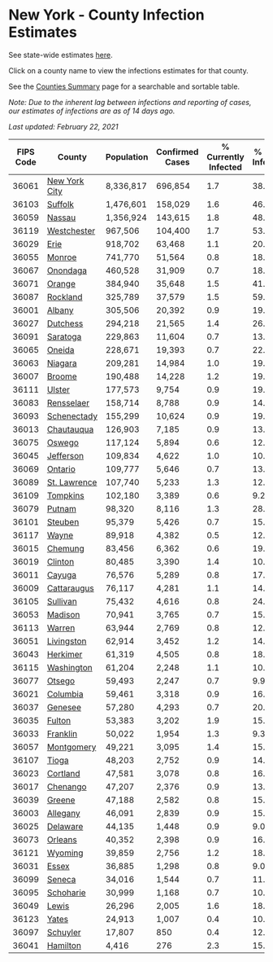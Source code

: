 # New York - County Infection Estimates

See state-wide estimates [here](/infections/us-ny).

Click on a county name to view the infections estimates for that county.

See the [Counties Summary](/infections/summary-counties) page for a searchable and sortable table.

*Note: Due to the inherent lag between infections and reporting of cases, our estimates of infections are as of 14 days ago.*

*Last updated: February 22, 2021*

|   FIPS Code |                         County |   Population |   Confirmed Cases |   % Currently Infected |   % Total Infected |
|-------------|--------------------------------|--------------|-------------------|------------------------|--------------------|
|       36061 | [New York City](new-york-city) |    8,336,817 |           696,854 |                    1.7 |               38.7 |
|       36103 |             [Suffolk](suffolk) |    1,476,601 |           158,029 |                    1.6 |               46.0 |
|       36059 |               [Nassau](nassau) |    1,356,924 |           143,615 |                    1.8 |               48.9 |
|       36119 |     [Westchester](westchester) |      967,506 |           104,400 |                    1.7 |               53.1 |
|       36029 |                   [Erie](erie) |      918,702 |            63,468 |                    1.1 |               20.0 |
|       36055 |               [Monroe](monroe) |      741,770 |            51,564 |                    0.8 |               18.7 |
|       36067 |           [Onondaga](onondaga) |      460,528 |            31,909 |                    0.7 |               18.8 |
|       36071 |               [Orange](orange) |      384,940 |            35,648 |                    1.5 |               41.8 |
|       36087 |           [Rockland](rockland) |      325,789 |            37,579 |                    1.5 |               59.7 |
|       36001 |               [Albany](albany) |      305,506 |            20,392 |                    0.9 |               19.3 |
|       36027 |           [Dutchess](dutchess) |      294,218 |            21,565 |                    1.4 |               26.5 |
|       36091 |           [Saratoga](saratoga) |      229,863 |            11,604 |                    0.7 |               13.5 |
|       36065 |               [Oneida](oneida) |      228,671 |            19,393 |                    0.7 |               22.6 |
|       36063 |             [Niagara](niagara) |      209,281 |            14,984 |                    1.0 |               19.4 |
|       36007 |               [Broome](broome) |      190,488 |            14,228 |                    1.2 |               19.1 |
|       36111 |               [Ulster](ulster) |      177,573 |             9,754 |                    0.9 |               19.3 |
|       36083 |       [Rensselaer](rensselaer) |      158,714 |             8,788 |                    0.9 |               14.9 |
|       36093 |     [Schenectady](schenectady) |      155,299 |            10,624 |                    0.9 |               19.2 |
|       36013 |       [Chautauqua](chautauqua) |      126,903 |             7,185 |                    0.9 |               13.9 |
|       36075 |               [Oswego](oswego) |      117,124 |             5,894 |                    0.6 |               12.6 |
|       36045 |         [Jefferson](jefferson) |      109,834 |             4,622 |                    1.0 |               10.5 |
|       36069 |             [Ontario](ontario) |      109,777 |             5,646 |                    0.7 |               13.2 |
|       36089 |   [St. Lawrence](st.-lawrence) |      107,740 |             5,233 |                    1.3 |               12.8 |
|       36109 |           [Tompkins](tompkins) |      102,180 |             3,389 |                    0.6 |                9.2 |
|       36079 |               [Putnam](putnam) |       98,320 |             8,116 |                    1.3 |               28.4 |
|       36101 |             [Steuben](steuben) |       95,379 |             5,426 |                    0.7 |               15.6 |
|       36117 |                 [Wayne](wayne) |       89,918 |             4,382 |                    0.5 |               12.5 |
|       36015 |             [Chemung](chemung) |       83,456 |             6,362 |                    0.6 |               19.4 |
|       36019 |             [Clinton](clinton) |       80,485 |             3,390 |                    1.4 |               10.7 |
|       36011 |               [Cayuga](cayuga) |       76,576 |             5,289 |                    0.8 |               17.2 |
|       36009 |     [Cattaraugus](cattaraugus) |       76,117 |             4,281 |                    1.1 |               14.0 |
|       36105 |           [Sullivan](sullivan) |       75,432 |             4,616 |                    0.8 |               24.7 |
|       36053 |             [Madison](madison) |       70,941 |             3,765 |                    0.7 |               15.2 |
|       36113 |               [Warren](warren) |       63,944 |             2,769 |                    0.8 |               12.5 |
|       36051 |       [Livingston](livingston) |       62,914 |             3,452 |                    1.2 |               14.1 |
|       36043 |           [Herkimer](herkimer) |       61,319 |             4,505 |                    0.8 |               18.8 |
|       36115 |       [Washington](washington) |       61,204 |             2,248 |                    1.1 |               10.6 |
|       36077 |               [Otsego](otsego) |       59,493 |             2,247 |                    0.7 |                9.9 |
|       36021 |           [Columbia](columbia) |       59,461 |             3,318 |                    0.9 |               16.6 |
|       36037 |             [Genesee](genesee) |       57,280 |             4,293 |                    0.7 |               20.2 |
|       36035 |               [Fulton](fulton) |       53,383 |             3,202 |                    1.9 |               15.5 |
|       36033 |           [Franklin](franklin) |       50,022 |             1,954 |                    1.3 |                9.3 |
|       36057 |       [Montgomery](montgomery) |       49,221 |             3,095 |                    1.4 |               15.9 |
|       36107 |                 [Tioga](tioga) |       48,203 |             2,752 |                    0.9 |               14.9 |
|       36023 |           [Cortland](cortland) |       47,581 |             3,078 |                    0.8 |               16.1 |
|       36017 |           [Chenango](chenango) |       47,207 |             2,376 |                    0.9 |               13.9 |
|       36039 |               [Greene](greene) |       47,188 |             2,582 |                    0.8 |               15.7 |
|       36003 |           [Allegany](allegany) |       46,091 |             2,839 |                    0.9 |               15.4 |
|       36025 |           [Delaware](delaware) |       44,135 |             1,448 |                    0.9 |                9.0 |
|       36073 |             [Orleans](orleans) |       40,352 |             2,398 |                    0.9 |               16.5 |
|       36121 |             [Wyoming](wyoming) |       39,859 |             2,756 |                    1.2 |               18.0 |
|       36031 |                 [Essex](essex) |       36,885 |             1,298 |                    0.8 |                9.0 |
|       36099 |               [Seneca](seneca) |       34,016 |             1,544 |                    0.7 |               11.8 |
|       36095 |         [Schoharie](schoharie) |       30,999 |             1,168 |                    0.7 |               10.0 |
|       36049 |                 [Lewis](lewis) |       26,296 |             2,005 |                    1.6 |               18.5 |
|       36123 |                 [Yates](yates) |       24,913 |             1,007 |                    0.4 |               10.4 |
|       36097 |           [Schuyler](schuyler) |       17,807 |               850 |                    0.4 |               12.0 |
|       36041 |           [Hamilton](hamilton) |        4,416 |               276 |                    2.3 |               15.7 |